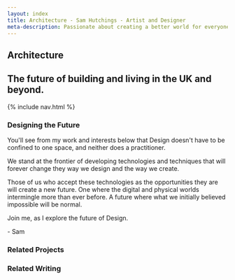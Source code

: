 ```yaml
---
layout: index
title: Architecture - Sam Hutchings - Artist and Designer
meta-description: Passionate about creating a better world for everyone, through making great experiences. Open to opportunities.
---
```


<section id="s-hello">
  <div class="container" id="c-hello">
    <h1>Architecture</h1>
    <h2>The future of building and living in the UK and beyond.</h2>
  </div>
</section>
<section id="s-nav">
  <div class="container" id="c-nav">
    <nav>
      {% include nav.html %}
    </nav>
  </div>
</section>
<section id="s-designingTheFuture">
  <div class="container" id="c-designingTheFuture">
    <h3>Designing the Future</h3>
    <p>You'll see from my work and interests below that Design doesn't have to be confined to one space, and neither does a practitioner.</p>
    <p>We stand at the frontier of developing technologies and techniques that will forever change they way we design and the way we create.</p>
    <p>Those of us who accept these technologies as the opportunities they are will create a new future. One where the digital and physical worlds intermingle more than ever before. A future where what we initially believed impossible will be normal.</p>
    <p>Join me, as I explore the future of Design.</p>
    <p>- Sam</p>
  </div>
</section>
<section id="s-relatedProjects">
  <div class="container" id="c-relatedProjects">
    <h3>Related Projects</h3>
  </div>
</section>
<section id="s-relatedWwriting">
  <div class="container" id="c-relatedWriting">
    <h3>Related Writing</h3>
  </div>
</section>
